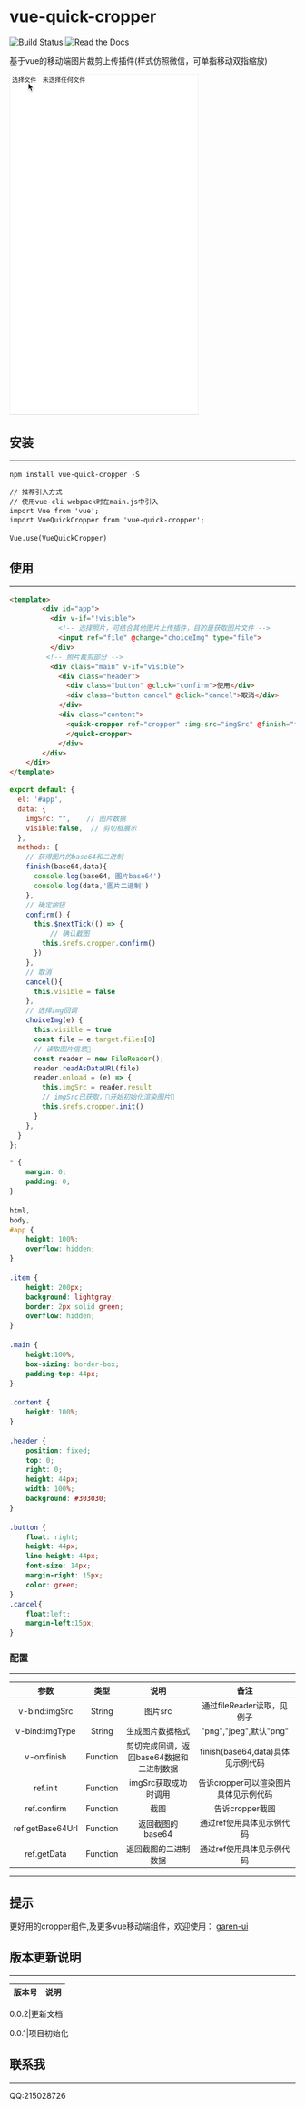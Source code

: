 # vue-quick-cropper
[![Build Status](https://travis-ci.com/duyanpeng/vue-quick-loadmore.svg?branch=master)](https://travis-ci.org/duyanpeng/vue-quick-loadmore)
![Read the Docs](https://img.shields.io/readthedocs/pip.svg)

基于vue的移动端图片裁剪上传插件(样式仿照微信，可单指移动双指缩放)

![xiaoguozhanshi](./static/cropper.gif)


## 安装
---
`npm install vue-quick-cropper -S`

```
// 推荐引入方式
// 使用vue-cli webpack时在main.js中引入
import Vue from 'vue';
import VueQuickCropper from 'vue-quick-cropper';

Vue.use(VueQuickCropper)
```

## 使用
---
```html
<template>
        <div id="app">
          <div v-if="!visible">
            <!-- 选择照片，可结合其他图片上传插件，目的是获取图片文件 -->
            <input ref="file" @change="choiceImg" type="file">
          </div>
         <!-- 照片裁剪部分 -->
          <div class="main" v-if="visible">
            <div class="header">
              <div class="button" @click="confirm">使用</div>
              <div class="button cancel" @click="cancel">取消</div>
            </div>
            <div class="content">
              <quick-cropper ref="cropper" :img-src="imgSrc" @finish="finish">
              </quick-cropper>
            </div>
        </div>
    </div>
</template>
```
```javascript
export default {
  el: '#app',
  data: {
    imgSrc: "",    // 图片数据
    visible:false,  // 剪切框展示
  },
  methods: {
    // 获得图片的base64和二进制
    finish(base64,data){
      console.log(base64,'图片base64')
      console.log(data,'图片二进制')
    },  
    // 确定按钮
    confirm() {
      this.$nextTick(() => {
          // 确认截图
        this.$refs.cropper.confirm()
      })
    },
    // 取消
    cancel(){
      this.visible = false
    },
    // 选择img回调
    choiceImg(e) {    
      this.visible = true
      const file = e.target.files[0]
      // 读取图片信息
      const reader = new FileReader();
      reader.readAsDataURL(file)
      reader.onload = (e) => {
        this.imgSrc = reader.result
        // imgSrc已获取，开始初始化渲染图片
        this.$refs.cropper.init()
      }
    },
  }
};
```
```css
* {
    margin: 0;
    padding: 0;
}

html,
body,
#app {
    height: 100%;
    overflow: hidden;
}

.item {
    height: 200px;
    background: lightgray;
    border: 2px solid green;
    overflow: hidden;
}

.main {
    height:100%;
    box-sizing: border-box;
    padding-top: 44px;
}

.content {
    height: 100%;
}

.header {
    position: fixed;
    top: 0;
    right: 0;
    height: 44px;
    width: 100%;
    background: #303030;
}

.button {
    float: right;
    height: 44px;
    line-height: 44px;
    font-size: 14px;
    margin-right: 15px;
    color: green;
}
.cancel{
    float:left;
    margin-left:15px;
}
```

### 配置
---
参数|类型|说明|备注
:--:|:--:|:--:|:--:
v-bind:imgSrc|String|图片src|通过fileReader读取，见例子
v-bind:imgType|String|生成图片数据格式|"png","jpeg",默认"png"
v-on:finish|Function|剪切完成回调，返回base64数据和二进制数据|finish(base64,data)具体见示例代码
ref.init|Function|imgSrc获取成功时调用|告诉cropper可以渲染图片具体见示例代码
ref.confirm|Function|截图|告诉cropper截图
ref.getBase64Url|Function|返回截图的base64|通过ref使用具体见示例代码
ref.getData|Function|返回截图的二进制数据|通过ref使用具体见示例代码
---

## 提示
更好用的cropper组件,及更多vue移动端组件，欢迎使用： [garen-ui](https://duyanpeng.github.io/garen/)

## 版本更新说明
---
版本号|说明|
:--:|:--:|

0.0.2|更新文档

0.0.1|项目初始化

## 联系我
---
QQ:215028726
